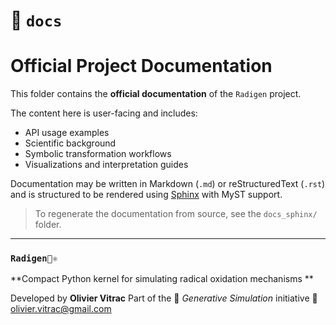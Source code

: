 # 📁 `docs`

# Official Project Documentation

This folder contains the **official documentation** of the `Radigen` project.

The content here is user-facing and includes:

- API usage examples
- Scientific background
- Symbolic transformation workflows
- Visualizations and interpretation guides

Documentation may be written in Markdown (`.md`) or reStructuredText (`.rst`) and is structured to be rendered using [Sphinx](https://www.sphinx-doc.org/) with MyST support.

> To regenerate the documentation from source, see the `docs_sphinx/` folder.





---

### `Radigen🧪⚛️`

**Compact Python kernel for simulating radical oxidation mechanisms **

Developed by **Olivier Vitrac**
 Part of the 🌱 *Generative Simulation* initiative
 📧 olivier.vitrac@gmail.com